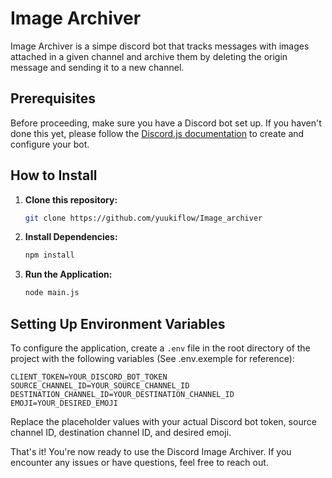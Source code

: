 # Image Archiver
Image Archiver is a simpe discord bot that tracks messages with images attached in a given channel and archive them by deleting the origin message and sending it to a new channel.

## Prerequisites

Before proceeding, make sure you have a Discord bot set up. If you haven't done this yet, please follow the [Discord.js documentation](https://discordjs.guide/preparations/setting-up-a-bot-application.html) to create and configure your bot.


## How to Install

1. **Clone this repository:**
    ```sh
    git clone https://github.com/yuukiflow/Image_archiver
    ```

2. **Install Dependencies:**
    ```sh
    npm install
    ```

3. **Run the Application:**
    ```sh
    node main.js
    ```
    
## Setting Up Environment Variables

To configure the application, create a `.env` file in the root directory of the project with the following variables (See .env.exemple for reference):
```
CLIENT_TOKEN=YOUR_DISCORD_BOT_TOKEN
SOURCE_CHANNEL_ID=YOUR_SOURCE_CHANNEL_ID
DESTINATION_CHANNEL_ID=YOUR_DESTINATION_CHANNEL_ID
EMOJI=YOUR_DESIRED_EMOJI
```

Replace the placeholder values with your actual Discord bot token, source channel ID, destination channel ID, and desired emoji.


That's it! You're now ready to use the Discord Image Archiver. If you encounter any issues or have questions, feel free to reach out.


